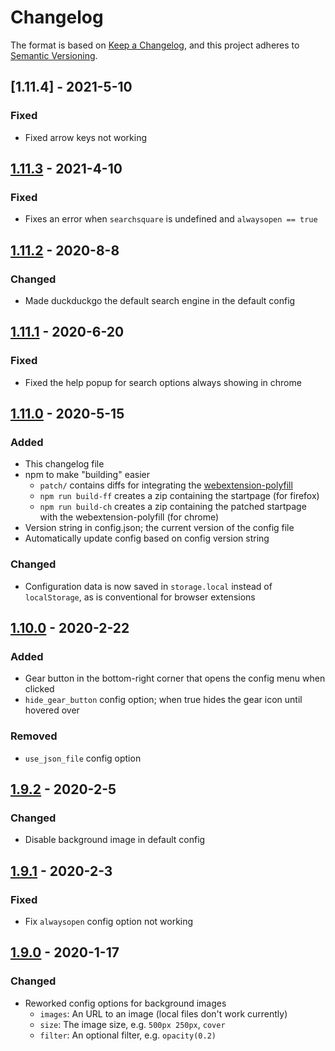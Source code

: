 # Changelog

The format is based on [Keep a Changelog](https://keepachangelog.com/),
and this project adheres to [Semantic Versioning](https://semver.org/).

## [1.11.4] - 2021-5-10
### Fixed
* Fixed arrow keys not working

## [1.11.3] - 2021-4-10
### Fixed
* Fixes an error when `searchsquare` is undefined and `alwaysopen == true`

## [1.11.2] - 2020-8-8
### Changed
* Made duckduckgo the default search engine in the default config

## [1.11.1] - 2020-6-20
### Fixed
* Fixed the help popup for search options always showing in chrome

## [1.11.0] - 2020-5-15
### Added
* This changelog file
* npm to make "building" easier
  * `patch/` contains diffs for integrating the
    [webextension-polyfill](https://github.com/mozilla/webextension-polyfill)
  * `npm run build-ff` creates a zip containing the startpage (for firefox)
  * `npm run build-ch` creates a zip containing the patched startpage with the
    webextension-polyfill (for chrome)
* Version string in config.json; the current version of the config file
* Automatically update config based on config version string
### Changed
* Configuration data is now saved in `storage.local` instead of
  `localStorage`, as is conventional for browser extensions

## [1.10.0] - 2020-2-22
### Added
* Gear button in the bottom-right corner that opens the config menu when
  clicked
* `hide_gear_button` config option; when true hides the gear icon until hovered
  over
### Removed
* `use_json_file` config option

## [1.9.2] - 2020-2-5
### Changed
* Disable background image in default config

## [1.9.1] - 2020-2-3
### Fixed
* Fix `alwaysopen` config option not working

## [1.9.0] - 2020-1-17
### Changed
* Reworked config options for background images
  * `images`: An URL to an image (local files don't work currently)
  * `size`: The image size, e.g. `500px 250px`, `cover`
  * `filter`: An optional filter, e.g. `opacity(0.2)`


[1.11.3]: https://github.com/etacarinaea/startpage/compare/v1.11.2...v1.11.3
[1.11.2]: https://github.com/etacarinaea/startpage/compare/v1.11.1...v1.11.2
[1.11.1]: https://github.com/etacarinaea/startpage/compare/v1.11.0...v1.11.1
[1.11.0]: https://github.com/etacarinaea/startpage/compare/v1.10.0...v1.11.0
[1.10.0]: https://github.com/etacarinaea/startpage/compare/v1.9.2...v1.10.0
[1.9.2]: https://github.com/etacarinaea/startpage/compare/v1.9.1...v1.9.2
[1.9.1]: https://github.com/etacarinaea/startpage/compare/v1.9.0...v1.9.1
[1.9.0]: https://github.com/etacarinaea/startpage/compare/v1.8.2...v1.9.0
